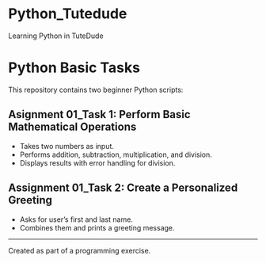 # Python_Tutedude
Learning Python in TuteDude

# Python Basic Tasks

This repository contains two beginner Python scripts:

## Asignment 01_Task 1: Perform Basic Mathematical Operations
- Takes two numbers as input.
- Performs addition, subtraction, multiplication, and division.
- Displays results with error handling for division.

## Assignment 01_Task 2: Create a Personalized Greeting
- Asks for user’s first and last name.
- Combines them and prints a greeting message.

---
Created as part of a programming exercise.
